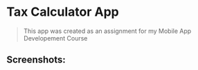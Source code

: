 # Tax Calculator App

>This app was created as an assignment for my Mobile App Developement Course

## Screenshots:
